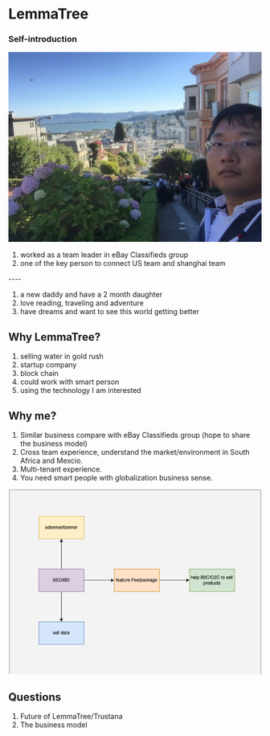 # LemmaTree

### Self-introduction

![Lombard street](.gitbook/assets/1.jpeg)

1. worked as a team leader in eBay Classifieds group
2. one of the key person to connect US team and shanghai team

\----

1. a new daddy and have a 2 month daughter
2. love reading, traveling and adventure
3. have dreams and want to see this world getting better

## Why LemmaTree?

1. selling water in gold rush
2. startup company
3. block chain&#x20;
4. could work with smart person
5. using the technology I am interested



## Why me?

1. Similar business compare with eBay Classifieds group (hope to share the business model)
2. Cross team experience, understand the market/environment in South Africa and Mexcio.
3. Multi-tenant experience.&#x20;
4. You need smart people with globalization business sense.

![](<.gitbook/assets/image (2).png>)

## Questions

1. Future of LemmaTree/Trustana
2. The business model&#x20;

